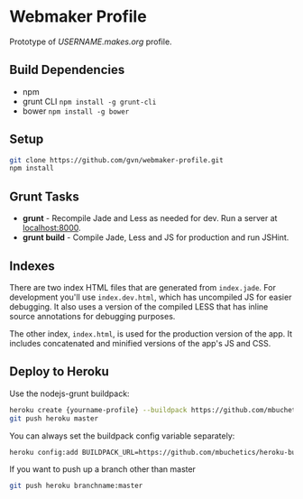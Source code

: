 # Webmaker Profile

Prototype of *USERNAME.makes.org* profile.

## Build Dependencies

- npm
- grunt CLI `npm install -g grunt-cli`
- bower `npm install -g bower`

## Setup

```bash
git clone https://github.com/gvn/webmaker-profile.git
npm install
```

## Grunt Tasks

- **grunt** - Recompile Jade and Less as needed for dev. Run a server at [localhost:8000](http://localhost:8000).
- **grunt build** - Compile Jade, Less and JS for production and run JSHint.

## Indexes

There are two index HTML files that are generated from `index.jade`. For development you'll use `index.dev.html`, which has uncompiled JS for easier debugging. It also uses a version of the compiled LESS that has inline source annotations for debugging purposes.

The other index, `index.html`, is used for the production version of the app. It includes concatenated and minified versions of the app's JS and CSS.

## Deploy to Heroku

Use the nodejs-grunt buildpack:
```bash
heroku create {yourname-profile} --buildpack https://github.com/mbuchetics/heroku-buildpack-nodejs-grunt
git push heroku master
```
You can always set the buildpack config variable separately:
```bash
heroku config:add BUILDPACK_URL=https://github.com/mbuchetics/heroku-buildpack-nodejs-grunt.git
```
If you want to push up a branch other than master
```bash
git push heroku branchname:master
```
